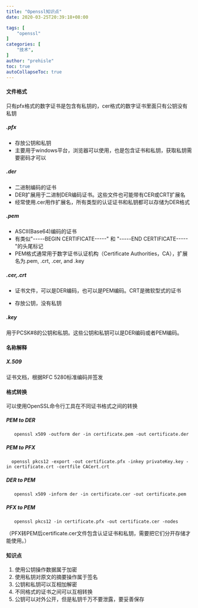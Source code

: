 ```yaml
---
title: "Openssl知识点"
date: 2020-03-25T20:39:18+08:00

tags: [
    "openssl"
]
categories: [
    "技术",
]
author: "prehisle"
toc: true
autoCollapseToc: true
---
```


#### 文件格式

只有pfx格式的数字证书是包含有私钥的，cer格式的数字证书里面只有公钥没有私钥

##### .pfx

- 存放公钥和私钥
- 主要用于windows平台，浏览器可以使用，也是包含证书和私钥，获取私钥需要密码才可以

##### .der

- 二进制编码的证书
- DER扩展用于二进制DER编码证书。这些文件也可能带有CER或CRT扩展名
- 经常使用.cer用作扩展名，所有类型的认证证书和私钥都可以存储为DER格式

##### .pem

- ASCII(Base64)编码的证书
- 有类似"-----BEGIN CERTIFICATE-----" 和 "-----END CERTIFICATE-----"的头尾标记
- PEM格式通常用于数字证书认证机构（Certificate Authorities，CA），扩展名为.pem, .crt, .cer, and .key

##### .cer,.crt

- 证书文件，可以是DER编码，也可以是PEM编码。CRT是微软型式的证书

- 存放公钥，没有私钥

##### .key

用于PCSK#8的公钥和私钥。这些公钥和私钥可以是DER编码或者PEM编码。



#### 名称解释

##### X.509

证书文档，根据RFC 5280标准编码并签发



#### 格式转换


 可以使用OpenSSL命令行工具在不同证书格式之间的转换

##### PEM to DER

```
   openssl x509 -outform der -in certificate.pem -out certificate.der
```

##### PEM to PFX 

```
  openssl pkcs12 -export -out certificate.pfx -inkey privateKey.key -in certificate.crt -certfile CACert.crt
```

##### DER to PEM

```
   openssl x509 -inform der -in certificate.cer -out certificate.pem
```

##### PFX to PEM

```
   openssl pkcs12 -in certificate.pfx -out certificate.cer -nodes   
```

  （PFX转PEM后certificate.cer文件包含认证证书和私钥，需要把它们分开存储才能使用。）



#### 知识点

1. 使用公钥操作数据属于加密
2. 使用私钥对原文的摘要操作属于签名
3. 公钥和私钥可以互相加解密
4. 不同格式的证书之间可以互相转换
5. 公钥可以对外公开，但是私钥千万不要泄露，要妥善保存